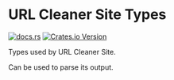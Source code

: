 # URL Cleaner Site Types

[![docs.rs](https://img.shields.io/docsrs/url-cleaner-site-types)](https://docs.rs/url-cleaner-site-types/latest)
[![Crates.io Version](https://img.shields.io/crates/v/url-cleaner-site-types)](https://crates.io/crates/url-cleaner-site-types/)

Types used by URL Cleaner Site.

Can be used to parse its output.

